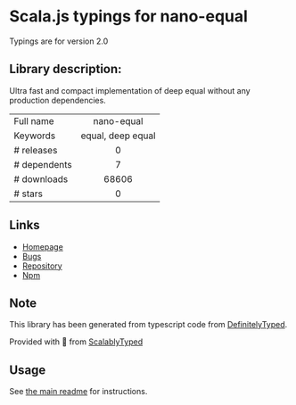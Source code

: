 
# Scala.js typings for nano-equal

Typings are for version 2.0

## Library description:
Ultra fast and compact implementation of deep equal without any production dependencies.

|                    |                 |
| ------------------ | :-------------: |
| Full name          | nano-equal |
| Keywords           | equal, deep equal |
| # releases         | 0 |
| # dependents       | 7 |
| # downloads        | 68606 |
| # stars            | 0 |

## Links
- [Homepage](https://github.com/smelukov/nano-equal#readme)
- [Bugs](https://github.com/smelukov/nano-equal/issues)
- [Repository](https://github.com/smelukov/nano-equal)
- [Npm](https://www.npmjs.com/package/nano-equal)
    


## Note
This library has been generated from typescript code from [DefinitelyTyped](https://definitelytyped.org).

Provided with :purple_heart: from [ScalablyTyped](https://github.com/oyvindberg/ScalablyTyped)

## Usage
See [the main readme](../../readme.md) for instructions.


